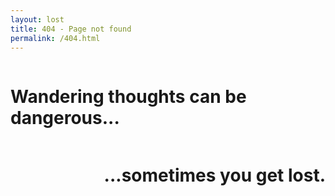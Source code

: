 ```yaml
---
layout: lost
title: 404 - Page not found
permalink: /404.html
---
```


<h1 style="float: left;"> Wandering thoughts can be dangerous... </h1>
<br>
<h1 style="float: right;"> ...sometimes you get lost. </h1>
<br><br><br><br><br><br><br><br>
<h4><a href="{{ site.url }}"><i class="fa fa-home" aria-hidden="true"></i></a></h4>
<br>
